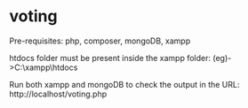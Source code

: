 # voting
Pre-requisites: php, composer, mongoDB, xampp

htdocs folder must be present inside the xampp folder: (eg)->C:\xampp\htdocs

Run both xampp and mongoDB to check the output in the URL: http://localhost/voting.php
